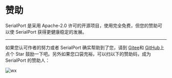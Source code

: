 # 赞助

SerialPort 是采用 Apache-2.0 许可的开源项目，使用完全免费，但您的赞助可以使 SerialPort 获得更健康稳定的发展。

------

如果您认可作者的努力或者 SerialPort 确实帮助到了您，请到 [Gitee](https://gitee.com/Shanya/SerialPortSample)和 [GitHub](https://github.com/Shanyaliux/SerialPortSample)上点个 Star 鼓励一下吧。另外如果您口袋充裕，可以扫以下的赞助码，成为 SerialPort  的赞助人：

![wx](./_static/image/wx.png)

